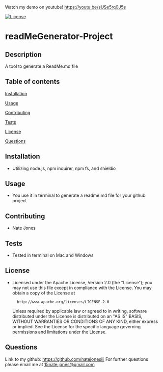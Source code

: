 Watch my demo on youtube! https://youtu.be/sUSe5rq0J5s

[![License](https://img.shields.io/badge/License-Apache%202.0-blue.svg)](https://opensource.org/licenses/Apache-2.0)
# readMeGenerator-Project                   

## Description
A tool to generate a ReadMe.md file

## Table of contents 
[Installation](#installation)

[Usage](#usage)

[Contributing](#contributing)

[Tests](#tests)

[License](#license)

[Questions](#questions)

## Installation
- Utilizing node.js, npm inquirer, npm fs, and shieldio

## Usage
- You use it in terminal to generate a readme.md file for your github project

## Contributing
- Nate Jones

## Tests
- Tested in terminal on Mac and Windows

## License
- Licensed under the Apache License, Version 2.0 (the "License");
    you may not use this file except in compliance with the License.
    You may obtain a copy of the License at
    
        http://www.apache.org/licenses/LICENSE-2.0
    
    Unless required by applicable law or agreed to in writing, software
    distributed under the License is distributed on an "AS IS" BASIS,
    WITHOUT WARRANTIES OR CONDITIONS OF ANY KIND, either express or implied.
    See the License for the specific language governing permissions and
    limitations under the License.

## Questions

Link to my github: https://github.com/natejonesiii
For further questions please email me at 15nate.jones@gmail.com
